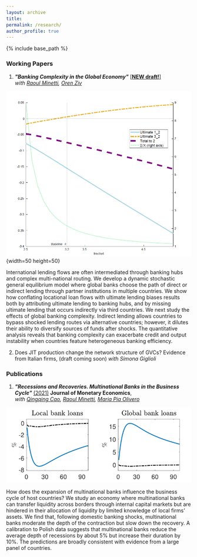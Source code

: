 ```yaml
---
layout: archive
title: 
permalink: /research/
author_profile: true
---
```


{% include base_path %}


### Working Papers
  1. ***"Banking Complexity in the Global Economy"*** <a href="https://it.overleaf.com/download/project/6310c09efa33df4ac0e42931/build/18d7e03fd92-71fbff2163ddb2ca/output/output.pdf?compileGroup=priority&clsiserverid=clsi-pre-emp-c2d-d-f-9njb&enable_pdf_caching=true&popupDownload=true" target="_blank">[**NEW draft!**]</a>  
*with <a href="https://raoulminetti.weebly.com/" target="_blank">Raoul Minetti</a>, <a href="https://orenziv.org/" target="_blank">Oren Ziv</a>*

![alt text](https://github.com/giacomo-romanini/giacomo-romanini.github.io/blob/master/images/Complexity.png?raw=true){width=50 height=50}

International lending flows are often intermediated through banking hubs and
complex multi-national routing. We develop a dynamic stochastic general equilibrium
model where global banks choose the path of direct or indirect lending
through partner institutions in multiple countries. We show how conflating locational
loan flows with ultimate lending biases results both by attributing ultimate
lending to banking hubs, and by missing ultimate lending that occurs indirectly
via third countries. We next study the effects of global banking complexity.
Indirect lending allows countries to bypass shocked lending routes via alternative
countries; however, it dilutes their ability to diversify sources of funds after
shocks. The quantitative analysis reveals that banking complexity can exacerbate
credit and output instability when countries feature heterogeneous banking
efficiency.

  2. Does JIT production change the network structure of GVCs? Evidence from Italian firms, (draft coming soon) 
*with Simona Giglioli* 

### Publications

  1. ***"Recessions and Recoveries. Multinational Banks in the Business Cycle"*** <a href="https://www.sciencedirect.com/science/article/abs/pii/S0304393220300015" target="_blank">(2021)</a> **Journal of Monetary Economics**,  
*with <a href="https://qingqingcao.weebly.com/" target="_blank">Qingqing Cao</a>, <a href="https://raoulminetti.weebly.com/" target="_blank">Raoul Minetti</a>, <a href="https://www.lebow.drexel.edu/people/mariaolivero" target="_blank">Maria Pia Olivero</a>*

![alt text](https://github.com/giacomo-romanini/giacomo-romanini.github.io/blob/master/images/JMEfig.png?raw=true)

How does the expansion of multinational banks influence the business cycle of host countries? We study an economy where multinational banks can transfer liquidity across borders through internal capital markets but are hindered in their allocation of liquidity by limited knowledge of local firms’ assets. We find that, following domestic banking shocks, multinational banks moderate the depth of the contraction but slow down the recovery. A calibration to Polish data suggests that multinational banks reduce the average depth of recessions by about 5% but increase their duration by 10%. The predictions are broadly consistent with evidence from a large panel of countries.




